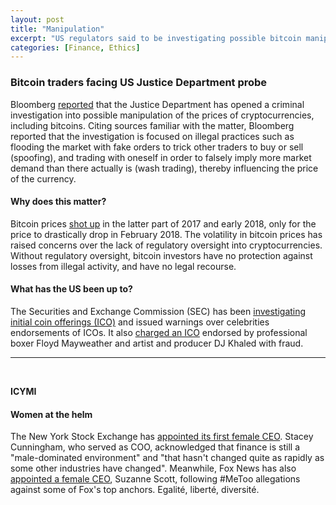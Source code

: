 ```yaml
---
layout: post
title: "Manipulation"
excerpt: "US regulators said to be investigating possible bitcoin manipulation. ICYMI, women appointed as CEOs at NYSE and Fox News."
categories: [Finance, Ethics]
---
```


### Bitcoin traders facing US Justice Department probe

Bloomberg <a href="https://www.bloomberg.com/news/articles/2018-05-24/bitcoin-manipulation-is-said-to-be-focus-of-u-s-criminal-probe" target="_blank">reported</a> that the Justice Department has opened a criminal investigation into possible manipulation of the prices of cryptocurrencies, including bitcoins. Citing sources familiar with the matter, Bloomberg reported that the investigation is focused on illegal practices such as flooding the market with fake orders to trick other traders to buy or sell (spoofing), and trading with oneself in order to falsely imply more market demand than there actually is (wash trading), thereby influencing the price of the currency.

#### Why does this matter?

Bitcoin prices <a href="https://charts.bitcoin.com/chart/price" target="_blank">shot up</a> in the latter part of 2017 and early 2018, only for the price to drastically drop in February 2018. The volatility in bitcoin prices has raised concerns over the lack of regulatory oversight into cryptocurrencies. Without regulatory oversight, bitcoin investors have no protection against losses from illegal activity, and have no legal recourse.

#### What has the US been up to?

The Securities and Exchange Commission (SEC) has been <a href="https://www.theverge.com/tldr/2018/5/16/17361750/sec-cryptocurrency-ico-investors" target="_blank">investigating initial coin offerings (ICO)</a> and issued warnings over celebrities endorsements of ICOs. It also <a href="http://bitcoinist.com/sec-dj-khaled-floyd-mayweather-ctr-fraud/" target="_blank">charged an ICO</a> endorsed by professional boxer Floyd Mayweather and artist and producer DJ Khaled with fraud.

* * *
<br />

**ICYMI**

#### Women at the helm

The New York Stock Exchange has <a href="https://www.cnbc.com/2018/05/22/nyses-first-female-president-points-to-gender-diversity-problem.html" target="_blank">appointed its first female CEO</a>. Stacey Cunningham, who served as COO, acknowledged that finance is still a "male-dominated environment" and "that hasn't changed quite as rapidly as some other industries have changed". Meanwhile, Fox News has also <a href="https://www.politico.com/story/2018/05/17/suzanne-scott-fox-news-ceo-595128" target="_blank">appointed a female CEO</a>, Suzanne Scott, following #MeToo allegations against some of Fox's top anchors. Egalité, liberté, diversité.
